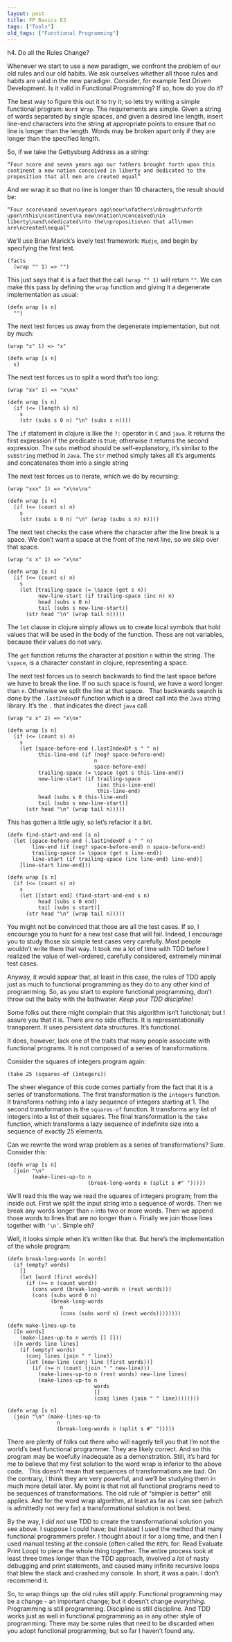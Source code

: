 ```yaml
---
layout: post
title: FP Basics E3
tags: ["Tools"]
old_tags: ["Functional Programming"]
---
```


<meta http-equiv="refresh" content="3; url=http://blog.8thlight.com/uncle-bob/2013/01/07/FPBE3-Do-the-rules-change.html" />
h4. Do all the Rules Change?

Whenever we start to use a new paradigm, we confront the problem of our old rules and our old habits. We ask ourselves whether all those rules and habits are valid in the new paradigm. Consider, for example Test Driven Development. Is it valid in Functional Programming? If so, how do you do it?

The best way to figure this out it to try it; so lets try writing a simple functional program: `Word Wrap`. The requirements are simple. Given a string of words separated by single spaces, and given a desired line length, insert line-end characters into the string at appropriate points to ensure that no line is longer than the length. Words may be broken apart only if they are longer than the specified length.

So, if we take the Gettysburg Address as a string:

`“Four score and seven years ago our fathers brought forth upon this continent a new nation conceived in liberty and dedicated to the proposition that all men are created equal”`

And we wrap it so that no line is longer than 10 characters, the result should be:

`“Four score\nand seven\nyears ago\nour\nfathers\nbrought\nforth upon\nthis\ncontinent\na new\nnation\nconceived\nin liberty\nand\ndedicated\nto the\npropositio\nn that all\nmen are\ncreated\nequal”`

We’ll use Brian Marick’s lovely test framework: `Midje`, and begin by specifying the first test.

    (facts
      (wrap "" 1) => "")

This just says that it is a fact that the call `(wrap "" 1)` will return `""`. We can make this pass by defining the `wrap` function and giving it a degenerate implementation as usual:

    (defn wrap [s n]
      "")

The next test forces us away from the degenerate implementation, but not by much:

    (wrap "x" 1) => "x"

    (defn wrap [s n]
      s)

The next test forces us to split a word that’s too long:

    (wrap "xx" 1) => "x\nx"

    (defn wrap [s n]
      (if (<= (length s) n)
        s
        (str (subs s 0 n) "\n" (subs s n))))

The `if` statement in clojure is like the `?:` operator in `C` and `java`. It returns the first expression if the predicate is true; otherwise it returns the second expression. The `subs` method should be self-explanatory, it’s similar to the `subString` method in `Java`. The `str` method simply takes all it’s arguments and concatenates them into a single string

The next test forces us to iterate, which we do by recursing:

    (wrap "xxx" 1) => "x\nx\nx"

    (defn wrap [s n]
      (if (<= (count s) n)
        s
        (str (subs s 0 n) "\n" (wrap (subs s n) n))))

The next test checks the case where the character after the line break is a space. We don’t want a space at the front of the next line, so we skip over that space.

    (wrap "x x" 1) => "x\nx"

    (defn wrap [s n]
      (if (<= (count s) n)
        s
        (let [trailing-space (= \space (get s n))
              new-line-start (if trailing-space (inc n) n)
              head (subs s 0 n)
              tail (subs s new-line-start)]
          (str head "\n" (wrap tail n)))))

The `let` clause in clojure simply allows us to create local symbols that hold values that will be used in the body of the function. These are not variables, because their values do not vary.

The `get` function returns the character at position `n` within the string. The `\space`, is a character constant in clojure, representing a space.

The next test forces us to search backwards to find the last space before we have to break the line. If no such space is found, we have a word longer than `n`. Otherwise we split the line at that space.   That backwards search is done by the `.lastIndexOf` function which is a direct call into the `Java` string library. It’s the `.` that indicates the direct `java` call.

    (wrap "x x" 2) => "x\nx"

    (defn wrap [s n]
      (if (<= (count s) n)
        s
        (let [space-before-end (.lastIndexOf s " " n)
              this-line-end (if (neg? space-before-end) 
                                n 
                                space-before-end)
              trailing-space (= \space (get s this-line-end))
              new-line-start (if trailing-space 
                                 (inc this-line-end) 
                                 this-line-end)
              head (subs s 0 this-line-end)
              tail (subs s new-line-start)]
          (str head "\n" (wrap tail n)))))

This has gotten a little ugly, so let’s refactor it a bit.

    (defn find-start-and-end [s n]
      (let [space-before-end (.lastIndexOf s " " n)
            line-end (if (neg? space-before-end) n space-before-end)
            trailing-space (= \space (get s line-end))
            line-start (if trailing-space (inc line-end) line-end)]
        [line-start line-end]))

    (defn wrap [s n]
      (if (<= (count s) n)
        s
        (let [[start end] (find-start-and-end s n)
              head (subs s 0 end)
              tail (subs s start)]
          (str head "\n" (wrap tail n)))))

You might not be convinced that those are all the test cases. If so, I encourage you to hunt for a new test case that will fail. Indeed, I encourage you to study those six simple test cases very carefully. Most people wouldn’t write them that way. It took me a lot of time with TDD before I realized the value of well-ordered, carefully considered, extremely minimal test cases.

Anyway, it would appear that, at least in this case, the rules of TDD apply just as much to functional programming as they do to any other kind of programming. So, as you start to explore functional programming, don’t throw out the baby with the bathwater. *Keep your TDD discipline!*

Some folks out there might complain that this algorithm isn’t functional; but I assure you that it is. There are no side effects. It is representationally transparent. It uses persistent data structures. It’s functional.

It does, however, lack one of the traits that many people associate with functional programs. It is not composed of a series of transformations.

Consider the squares of integers program again:

`(take 25 (squares-of (integers))`

The sheer elegance of this code comes partially from the fact that it is a series of transformations. The first transformation is the `integers` function. It transforms nothing into a lazy sequence of integers starting at 1. The second transformation is the `squares-of` function. It transforms any list of integers into a list of their squares. The final transformation is the `take` function, which transforms a lazy sequence of indefinite size into a sequence of exactly 25 elements.

Can we rewrite the word wrap problem as a series of transformations? Sure. Consider this:

    (defn wrap [s n]
      (join "\n" 
            (make-lines-up-to n 
                              (break-long-words n (split s #" ")))))

We’ll read this the way we read the squares of integers program; from the inside out. First we split the input string into a sequence of words. Then we break any words longer than `n` into two or more words. Then we append those words to lines that are no longer than `n`. Finally we join those lines together with `‘\n’`. Simple eh?

Well, it looks simple when it’s written like that. But here’s the implementation of the whole program:

    (defn break-long-words [n words]
      (if (empty? words)
        []
        (let [word (first words)]
          (if (>= n (count word))
            (cons word (break-long-words n (rest words)))
            (cons (subs word 0 n) 
                  (break-long-words 
                     n 
                     (cons (subs word n) (rest words))))))))

    (defn make-lines-up-to
      ([n words]
        (make-lines-up-to n words [] []))
      ([n words line lines]
        (if (empty? words)
          (conj lines (join " " line))
          (let [new-line (conj line (first words))]
            (if (>= n (count (join " " new-line)))
              (make-lines-up-to n (rest words) new-line lines)
              (make-lines-up-to n 
                                words 
                                [] 
                                (conj lines (join " " line))))))))

    (defn wrap [s n]
      (join "\n" (make-lines-up-to 
                    n 
                    (break-long-words n (split s #" ")))))

There are plenty of folks out there who will eagerly tell you that I’m not the world’s best functional programmer. They are likely correct. And so this program may be woefully inadequate as a demonstration. Still, it’s hard for me to believe that my first solution to the word wrap is inferior to the above code.   This doesn’t mean that sequences of transformations are bad. On the contrary, I think they are very powerful, and we’ll be studying them in much more detail later. My point is that not all functional programs need to be sequences of transformations. The old rule of “simpler is better” still applies. And for the word wrap algorithm, at least as far as I can see (which is admittedly not very far) a transformational solution is not best.

By the way, I *did not* use TDD to create the transformational solution you see above. I suppose I could have; but instead I used the method that many functional programmers prefer. I thought about it for a long time, and then I used manual testing at the console (often called the `REPL` for: Read Evaluate Print Loop) to piece the whole thing together. The entire process took at least three times longer than the TDD approach, involved a *lot* of nasty debugging and print statements, and caused many infinite recursive loops that blew the stack and crashed my console. In short, it was a pain. I don’t recommend it.  

So, to wrap things up: the old rules still apply. Functional programming may be a change - an important change; but it doesn’t change *everything*. Programming is still programming. Discipline is still discipline. And TDD works just as well in functional programming as in any other style of programming. There may be some rules that need to be discarded when you adopt functional programming; but so far I haven’t found any.
